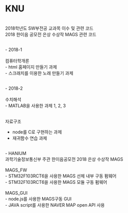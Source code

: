 # KNU 
<br>
 2018학년도 SW부전공 교과목 이수 및 관련 코드<br>
 2018 한이음 공모전 은상 수상작 MAGS 관련 코드<br><br>

 <p> - 2018-1<br><br>
 컴퓨터학개론<br> 
 - html 홈페이지 만들기 과제<br>
 - 스크래치를 이용한 노래 만들기 과제<br><br>
 
 <p> - 2018-2<br><br>
 수치해석<br>
 - MATLAB을 사용한 과제 1, 2, 3 <br><br>
 
 자료구조<br>
 - node를 C로 구현하는 과제<br>
 - 재귀함수 연습 과제<br><br>
 
 <p> - HANIUM<br>
 과학기술정보통신부 주관 한이음공모전 2018 은상 수상작 MAGS<br><br>
 MAGS_FW<br>
 - STM32F103RCT6을 사용한 MAGS 선체 내부 구동 펌웨어<br>
 - STM32F103RCT6을 사용한 MAGS 모듈 구동 펌웨어<br><br>
 MAGS_GUI<br>
 - node.js를 사용한 MAGS구동 GUI<br>
 - JAVA script를 사용한 NAVER MAP open API 사용<br>
 
